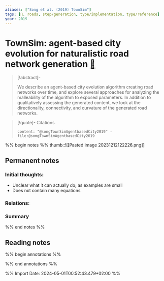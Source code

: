 ```yaml
---
aliases: ["Song et al. (2019) TownSim"]
tags: [🔹, roads, step/generation, type/implementation, type/reference]
year: 2019
---
```

# TownSim: agent-based city evolution for naturalistic road network generation [📖](zotero://select/library/items/D8FHV56L)

> [!abstract]-
> 
> We describe an agent-based city evolution algorithm creating road networks over time, and explore several approaches for analyzing the malleability of the algorithm to exposed parameters. In addition to qualitatively assessing the generated content, we look at the directionality, connectivity, and curvature of the generated road networks.
> 

> [!quote]- Citations
> 
> ```query
> content: "@songTownSimAgentbasedCity2019" -file:@songTownSimAgentbasedCity2019
> ```

%% begin notes %%
thumb::![[Pasted image 20231212122226.png]]
## Permanent notes
### Initial thoughts:
- Unclear what it can actually do, as examples are small
- Does not contain many equations

### Relations:


### Summary


%% end notes %%
## Reading notes
%% begin annotations %%

%% end annotations %%



%% Import Date: 2024-05-01T00:52:43.479+02:00 %%
